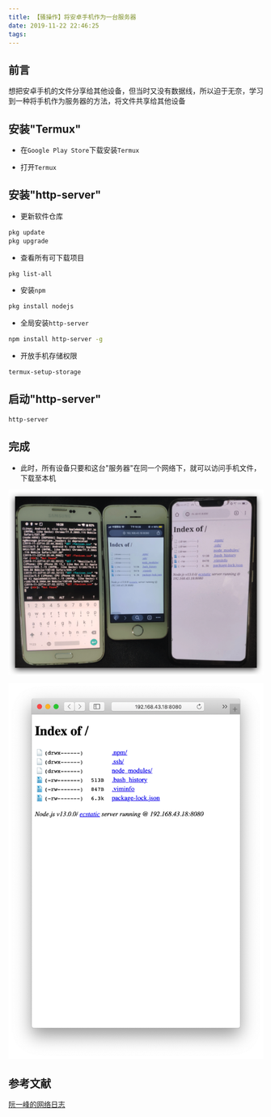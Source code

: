 ```yaml
---
title: 【骚操作】将安卓手机作为一台服务器
date: 2019-11-22 22:46:25
tags:
---
```


## 前言

想把安卓手机的文件分享给其他设备，但当时又没有数据线，所以迫于无奈，学习到一种将手机作为服务器的方法，将文件共享给其他设备

<!-- more -->

## 安装"Termux"

- 在`Google Play Store`下载安装`Termux`

- 打开`Termux`

## 安装"http-server"

- 更新软件仓库

``` bash
pkg update
pkg upgrade
```

- 查看所有可下载项目

``` bash
pkg list-all
```

- 安装`npm`

``` bash
pkg install nodejs
```

- 全局安装`http-server`

``` bash
npm install http-server -g
```

- 开放手机存储权限

``` bash
termux-setup-storage
```

## 启动"http-server"

``` bash
http-server
```

## 完成

- 此时，所有设备只要和这台"服务器"在同一个网络下，就可以访问手机文件，下载至本机

![01.png](/images/20191122224625/01.png)

![02.png](/images/20191122224625/02.png)

## 参考文献

[阮一峰的网络日志](http://www.ruanyifeng.com/blog/2019/07/termux-tutorial.html)

